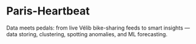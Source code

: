 # Paris-Heartbeat
Data meets pedals: from live Vélib bike-sharing feeds to smart insights — data storing, clustering, spotting anomalies, and ML forecasting.
